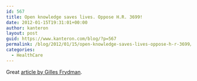 ```yaml
---
id: 567
title: Open knowledge saves lives. Oppose H.R. 3699!
date: 2012-01-15T19:31:01+00:00
author: kanteron
layout: post
guid: https://www.kanteron.com/blog/?p=567
permalink: /blog/2012/01/15/open-knowledge-saves-lives-oppose-h-r-3699/
categories:
  - HealthCare
---
```

Great <a title="https://e-patients.net/archives/2012/01/open-knowledge-saves-lives-oppose-h-r-3699.html" href="https://e-patients.net/archives/2012/01/open-knowledge-saves-lives-oppose-h-r-3699.html" target="_blank">article by Gilles Frydman</a>.